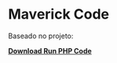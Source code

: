 Maverick Code
============

Baseado no projeto:

<a href="https://github.com/websiteduck/Run-PHP-Code/archive/master.zip"><b>Download Run PHP Code</b></a>


